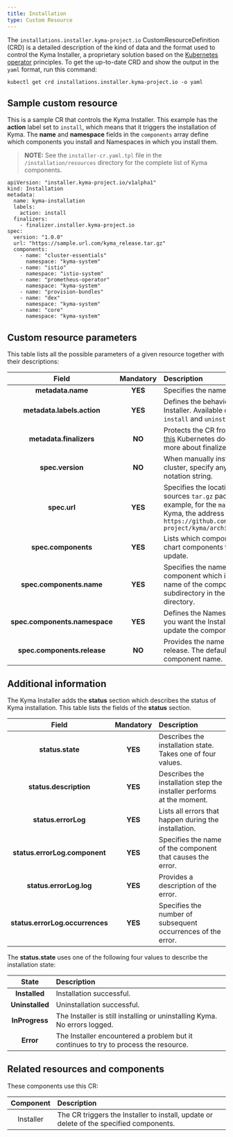 ```yaml
---
title: Installation
type: Custom Resource
---
```


The `installations.installer.kyma-project.io` CustomResourceDefinition (CRD) is a detailed description of the kind of data and the format used to control the Kyma Installer, a proprietary solution based on the
[Kubernetes operator](https://coreos.com/operators/) principles. To get the up-to-date CRD and show the output in the `yaml` format, run this command:  

```
kubectl get crd installations.installer.kyma-project.io -o yaml
```

## Sample custom resource

This is a sample CR that controls the Kyma Installer. This example has the **action** label set to `install`, which means that it triggers the installation of Kyma. The  **name** and **namespace**  fields in the `components` array define which components you install and Namespaces in which you install them.

>**NOTE:** See the `installer-cr.yaml.tpl` file in the `/installation/resources` directory for the complete list of Kyma components.

```
apiVersion: "installer.kyma-project.io/v1alpha1"
kind: Installation
metadata:
  name: kyma-installation
  labels:
    action: install
  finalizers:
    - finalizer.installer.kyma-project.io
spec:
  version: "1.0.0"
  url: "https://sample.url.com/kyma_release.tar.gz"
  components:
    - name: "cluster-essentials"
      namespace: "kyma-system"
    - name: "istio"
      namespace: "istio-system"
    - name: "prometheus-operator"
      namespace: "kyma-system"
    - name: "provision-bundles"
    - name: "dex"
      namespace: "kyma-system"
    - name: "core"
      namespace: "kyma-system"
```

## Custom resource parameters

This table lists all the possible parameters of a given resource together with their descriptions:

| Field   |      Mandatory      |  Description |
|:----------:|:-------------:|:------|
| **metadata.name** | **YES** | Specifies the name of the CR. |
| **metadata.labels.action** | **YES** | Defines the behavior of the Kyma Installer. Available options are `install` and `uninstall`. |
| **metadata.finalizers** | **NO** | Protects the CR from deletion. Read [this](https://kubernetes.io/docs/tasks/access-kubernetes-api/custom-resources/custom-resource-definitions/#finalizers) Kubernetes document to learn more about finalizers. |
| **spec.version** | **NO** | When manually installing Kyma on a cluster, specify any valid [SemVer](https://semver.org/) notation string. |
| **spec.url** | **YES** | Specifies the location of the Kyma sources `tar.gz` package. For example, for the `master` branch of Kyma, the address is `https://github.com/kyma-project/kyma/archive/master.tar.gz` |
| **spec.components** | **YES** | Lists which components of Helm chart components to install or update. |
| **spec.components.name** | **YES** | Specifies the name of the component which is the same as the name of the component subdirectory in the `resources` directory. |
| **spec.components.namespace** | **YES** | Defines the Namespace in which you want the Installer to install, or update the component. |
| **spec.components.release** | **NO** | Provides the name of the Helm release. The default parameter is the component name. |

## Additional information

The Kyma Installer adds the **status** section which describes the status of Kyma installation. This table lists the fields of the **status** section.

| Field   |      Mandatory      |  Description |
|:----------:|:-------------:|:------|
| **status.state** | **YES** | Describes the installation state. Takes one of four values. |
| **status.description** | **YES** | Describes the installation step the installer performs at the moment. |
| **status.errorLog** | **YES** | Lists all errors that happen during the installation. |
| **status.errorLog.component** | **YES** | Specifies the name of the component that causes the error. |
| **status.errorLog.log** | **YES** | Provides a description of the error. |
| **status.errorLog.occurrences** | **YES** | Specifies the number of subsequent occurrences of the error. |

The **status.state** uses one of the following four values to describe the installation state:

|   State   |  Description |
|:----------:|:-------------|
| **Installed** | Installation successful. |
| **Uninstalled** | Uninstallation successful. |
| **InProgress** | The Installer is still installing or uninstalling Kyma. No errors logged. |
| **Error** | The Installer encountered a problem but it continues to try to process the resource. |

## Related resources and components

These components use this CR:

| Component   |   Description |
|:----------:|:------|
| Installer  |  The CR triggers the Installer to install, update or delete of the specified components. |
